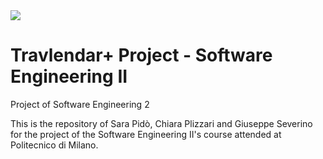 <img src="https://i.imgur.com/9e9I0nI.png">

#  Travlendar+ Project - Software Engineering II
Project of Software Engineering 2


This is the repository of Sara Pidò, Chiara Plizzari and Giuseppe Severino for the project of the Software Engineering II's course attended at Politecnico di Milano.
